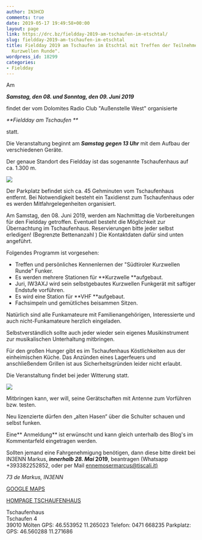 ```yaml
---
author: IN3HCD
comments: true
date: 2019-05-17 19:49:58+00:00
layout: page
link: https://drc.bz/fieldday-2019-am-tschaufen-im-etschtal/
slug: fieldday-2019-am-tschaufen-im-etschtal
title: Fieldday 2019 am Tschaufen im Etschtal mit Treffen der Teilnehmer der "Südtiroler
  Kurzwellen Runde".
wordpress_id: 18299
categories:
- Fieldday
---
```





Am







_**Samstag, den 08. und Sonntag, den 09. Juni 2019**_







findet der vom Dolomites Radio Club "Außenstelle West" organisierte








_**Fieldday
am Tschaufen **_







statt.







Die  Veranstaltung beginnt am _**Samstag gegen  13 Uhr**_ mit dem Aufbau der verschiedenen Geräte. 







Der genaue Standort des Fieldday ist das sogenannte Tschaufenhaus auf ca. 1.300 m.







![](https://drc.bz/wp-content/uploads/2016/06/Tschaufenhaus.jpg)







Der Parkplatz befindet sich ca. 45 Gehminuten vom Tschaufenhaus entfernt. Bei Notwendigkeit besteht ein Taxidienst zum Tschaufenhaus oder es werden Mitfahrgelegenheiten organisiert.







Am Samstag, den 08. Juni 2019,  werden am Nachmittag die Vorbereitungen für den Fieldday getroffen. Eventuell besteht die Möglichkeit zur Übernachtung im Tschaufenhaus.  Reservierungen bitte jeder selbst erledigen!  (Begrenzte Bettenanzahl ) Die Kontaktdaten dafür sind unten angeführt.








Folgendes
Programm ist vorgesehen:







  * Treffen und persönliches Kennenlernen der "Südtiroler Kurzwellen Runde" Funker.
  * Es werden mehrere Stationen für **Kurzwelle **aufgebaut.
  * Juri, IW3AXJ wird sein selbstgebautes Kurzwellen Funkgerät mit saftiger Endstufe vorführen. 
  * Es wird eine Station für **VHF **aufgebaut.
  * Fachsimpeln und gemütliches beisammen Sitzen.






Natürlich sind alle Funkamateure mit Familienangehörigen, Interessierte und auch nicht-Funkamateure herzlich eingeladen.







Selbstverständlich sollte auch jeder wieder sein eigenes Musikinstrument zur musikalischen Unterhaltung mitbringen.







Für den großen Hunger gibt es im Tschaufenhaus Köstlichkeiten aus der einheimischen Küche. Das Anzünden eines Lagerfeuers und anschließendem Grillen ist aus Sicherheitsgründen leider nicht erlaubt.







Die Veranstaltung findet bei jeder Witterung statt.







![](https://drc.bz/wp-content/uploads/2017/07/FullSizeRender-669x1024.jpg)







Mitbringen kann, wer will, seine Gerätschaften mit Antenne zum Vorführen bzw. testen. 







Neu lizenzierte dürfen den „alten Hasen“ über die Schulter schauen und selbst funken.







Eine** Anmeldung** ist erwünscht und kann gleich unterhalb des Blog's im Kommentarfeld eingetragen werden.







Sollten jemand eine Fahrgenehmigung benötigen, dann diese bitte direkt bei IN3ENN Markus, **_innerhalb 28. Mai_ 2019**, beantragen (Whatsapp +393382252852, oder per Mail [ennemosermarcus@tiscali.it)](mailto:ennemosermarcus@tiscali.it)







_73 de Markus, IN3ENN_







[GOOGLE MAPS](https://www.google.it/maps/dir/''/tschaufenhaus+s%C3%BCdtirol/@46.5463465,11.2481632,13.75z/data=!4m8!4m7!1m0!1m5!1m1!1s0x47829860e0673755:0x700bb8cc57cc7314!2m2!1d11.2650944!2d46.5537663)







[HOMPAGE TSCHAUFENHAUS](http://www.tschaufen.it/tschaufen.html)







Tschaufenhaus  
Tschaufen 4  
39010 Mölten                                                                                                                                                                                      GPS: 46.553952 11.265023                                                                                                                                         Telefon: 0471 668235                                                                                                                                                       Parkplatz:  
GPS: 46.560288 11.271686




